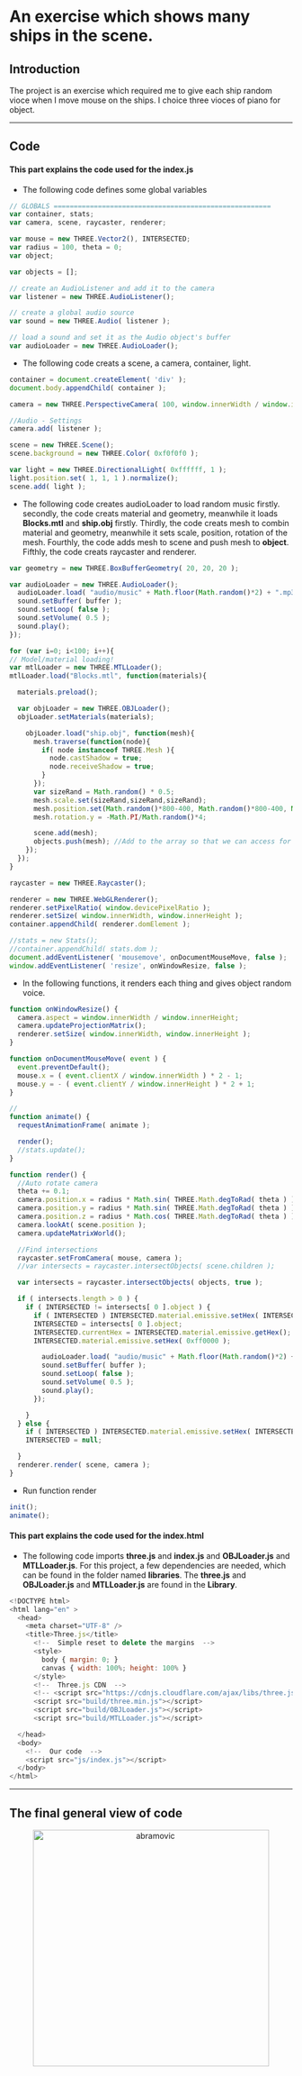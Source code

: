 # An exercise which shows many ships in the scene.

## Introduction

The project is an exercise which required me to give each ship random vioce when I move mouse on the ships. I choice three vioces of piano for object.

---

## Code

#### This part explains the code used for the **index.js**

* The following code defines some global variables

```JavaScript
// GLOBALS ======================================================
var container, stats;
var camera, scene, raycaster, renderer;

var mouse = new THREE.Vector2(), INTERSECTED;
var radius = 100, theta = 0;
var object;

var objects = [];

// create an AudioListener and add it to the camera
var listener = new THREE.AudioListener();

// create a global audio source
var sound = new THREE.Audio( listener );

// load a sound and set it as the Audio object's buffer
var audioLoader = new THREE.AudioLoader();
```

* The following code creats a scene, a camera, container, light.

```JavaScript
container = document.createElement( 'div' );
document.body.appendChild( container );

camera = new THREE.PerspectiveCamera( 100, window.innerWidth / window.innerHeight, 1, 10000 );

//Audio - Settings
camera.add( listener );

scene = new THREE.Scene();
scene.background = new THREE.Color( 0xf0f0f0 );

var light = new THREE.DirectionalLight( 0xffffff, 1 );
light.position.set( 1, 1, 1 ).normalize();
scene.add( light );
```

* The following code creates audioLoader to load random music firstly. secondly, the code creats material and geometry, meanwhile it loads **Blocks.mtl** and **ship.obj** firstly. Thirdly, the code creats mesh to combin material and geometry, meanwhile it sets scale, position, rotation of the mesh. Fourthly, the code adds mesh to scene and push mesh to **object**. Fifthly, the code creats raycaster and renderer.

```JavaScript
var geometry = new THREE.BoxBufferGeometry( 20, 20, 20 );

var audioLoader = new THREE.AudioLoader();
  audioLoader.load( "audio/music" + Math.floor(Math.random()*2) + ".mp3", function( buffer ) {
  sound.setBuffer( buffer );
  sound.setLoop( false );
  sound.setVolume( 0.5 );
  sound.play();
});

for (var i=0; i<100; i++){
// Model/material loading!
var mtlLoader = new THREE.MTLLoader();
mtlLoader.load("Blocks.mtl", function(materials){

  materials.preload();

  var objLoader = new THREE.OBJLoader();
  objLoader.setMaterials(materials);

    objLoader.load("ship.obj", function(mesh){
      mesh.traverse(function(node){
        if( node instanceof THREE.Mesh ){
          node.castShadow = true;
          node.receiveShadow = true;
        }
      });
      var sizeRand = Math.random() * 0.5;
      mesh.scale.set(sizeRand,sizeRand,sizeRand);
      mesh.position.set(Math.random()*800-400, Math.random()*800-400, Math.random()*800-400);
      mesh.rotation.y = -Math.PI/Math.random()*4;

      scene.add(mesh);
      objects.push(mesh); //Add to the array so that we can access for raycasting
    });
  });
}

raycaster = new THREE.Raycaster();

renderer = new THREE.WebGLRenderer();
renderer.setPixelRatio( window.devicePixelRatio );
renderer.setSize( window.innerWidth, window.innerHeight );
container.appendChild( renderer.domElement );

//stats = new Stats();
//container.appendChild( stats.dom );
document.addEventListener( 'mousemove', onDocumentMouseMove, false );
window.addEventListener( 'resize', onWindowResize, false );
```

* In the following functions, it renders each thing and gives object random voice.

```JavaScript
function onWindowResize() {
  camera.aspect = window.innerWidth / window.innerHeight;
  camera.updateProjectionMatrix();
  renderer.setSize( window.innerWidth, window.innerHeight );
}

function onDocumentMouseMove( event ) {
  event.preventDefault();
  mouse.x = ( event.clientX / window.innerWidth ) * 2 - 1;
  mouse.y = - ( event.clientY / window.innerHeight ) * 2 + 1;
}

//
function animate() {
  requestAnimationFrame( animate );

  render();
  //stats.update();
}

function render() {
  //Auto rotate camera
  theta += 0.1;
  camera.position.x = radius * Math.sin( THREE.Math.degToRad( theta ) );
  camera.position.y = radius * Math.sin( THREE.Math.degToRad( theta ) );
  camera.position.z = radius * Math.cos( THREE.Math.degToRad( theta ) );
  camera.lookAt( scene.position );
  camera.updateMatrixWorld();

  //Find intersections
  raycaster.setFromCamera( mouse, camera );
  //var intersects = raycaster.intersectObjects( scene.children );

  var intersects = raycaster.intersectObjects( objects, true );

  if ( intersects.length > 0 ) {
    if ( INTERSECTED != intersects[ 0 ].object ) {
      if ( INTERSECTED ) INTERSECTED.material.emissive.setHex( INTERSECTED.currentHex );
      INTERSECTED = intersects[ 0 ].object;
      INTERSECTED.currentHex = INTERSECTED.material.emissive.getHex();
      INTERSECTED.material.emissive.setHex( 0xff0000 );

        audioLoader.load( "audio/music" + Math.floor(Math.random()*2) + ".mp3", function( buffer ) {
        sound.setBuffer( buffer );
        sound.setLoop( false );
        sound.setVolume( 0.5 );
        sound.play();
      });

    }
  } else {
    if ( INTERSECTED ) INTERSECTED.material.emissive.setHex( INTERSECTED.currentHex );
    INTERSECTED = null;

  }
  renderer.render( scene, camera );
}
```

* Run function render

```JavaScript
init();
animate();
```

#### This part explains the code used for the **index.html**

* The following code imports **three.js** and **index.js** and **OBJLoader.js** and **MTLLoader.js**. For this project, a few dependencies are needed, which can be found in the folder named **libraries**. The **three.js** and **OBJLoader.js** and **MTLLoader.js** are found in the **Library**.

```JavaScript
<!DOCTYPE html>
<html lang="en" >
  <head>
    <meta charset="UTF-8" />
    <title>Three.js</title>
      <!--  Simple reset to delete the margins  -->
      <style>
        body { margin: 0; }
        canvas { width: 100%; height: 100% }
      </style>
      <!--  Three.js CDN  -->
      <!-- <script src="https://cdnjs.cloudflare.com/ajax/libs/three.js/96/three.min.js"></script>-->
      <script src="build/three.min.js"></script>
      <script src="build/OBJLoader.js"></script>
      <script src="build/MTLLoader.js"></script>

  </head>
  <body>
    <!--  Our code  -->
    <script src="js/index.js"></script>
  </body>
</html>
```

---

## The final general view of code
  <p align="center">
  <img alt="abramovic" src="assets/voice1.jpg" width="420" />
  </p>

